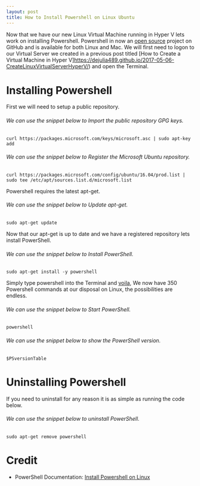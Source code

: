 ```yaml
---
layout: post
title: How to Install Powershell on Linux Ubuntu
---
```


Now that we have our new Linux Virtual Machine running in Hyper V lets work on installing Powershell. Powershell in now an [open source](https://github.com/PowerShell/PowerShell) project on GitHub and is available for both Linux and Mac. We will first need to logon to our Virtual Server we created in a previous post titled [How to Create a Virtual Machine in Hyper V]https://dejulia489.github.io/2017-05-06-CreateLinuxVirtualServerHyperV/) and open the Terminal.

# Installing Powershell  

First we will need to setup a public repository. 

###### We can use the snippet below to Import the public repository GPG keys.

	curl https://packages.microsoft.com/keys/microsoft.asc | sudo apt-key add

###### We can use the snippet below to Register the Microsoft Ubuntu repository.

	curl https://packages.microsoft.com/config/ubuntu/16.04/prod.list | sudo tee /etc/apt/sources.list.d/microsoft.list

Powershell requires the latest apt-get. 

###### We can use the snippet below to Update apt-get.

	sudo apt-get update

Now that our apt-get is up to date and we have a registered repository lets install PowerShell.  

###### We can use the snippet below to Install PowerShell.

	sudo apt-get install -y powershell

Simply type powershell into the Terminal and [voila](https://www.merriam-webster.com/dictionary/voil%C3%A0), We now have 350 Powershell commands at our disposal on Linux, the possibilities are endless.

###### We can use the snippet below to Start PowerShell.

	powershell

###### We can use the snippet below to show the PowerShell version.

	$PSversionTable

# Uninstalling Powershell

If you need to uninstall for any reason it is as simple as running the code below. 

###### We can use the snippet below to uninstall PowerShell.

	sudo apt-get remove powershell

# Credit  
* PowerShell Documentation: [Install Powershell on Linux](https://github.com/PowerShell/PowerShell/blob/master/docs/installation/linux.md)